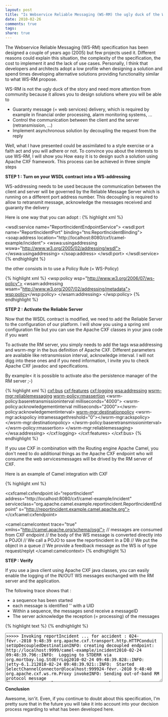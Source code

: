```yaml
---
layout: post
title: "Is Webservice Reliable Messaging (WS-RM) the ugly duck of the WS-* story ?"
date: 2010-02-26
comments: true
tags:
share: true
---
```


The Webservice Reliable Messaging (WS-RM) specification has been designed a couple of years ago (2005) but few projects used it. Different reasons could explain this situation, the complexity of the specification, the cost to implement it and the lack of use cases. Personally, I think that developers and architects adopt a low profile when designing a solution and spend times developing alternative solutions providing functionality similar to what WS-RM propose.

WS-RM is not the ugly duck of the story and need more attention from community because it allows you to design solutions where you will be able to

- Guaranty message (= web services) delivery, which is required by example in financial order processing, alarm monitoring systems, ...
- Control the communication between the client and the server (retransmission, ...)
- Implement asynchronous solution by decoupling the request from the reply

Well, what I have presented could be assimilated to a style exercise or a faith act and you will adhere or not. To convince you about the interests to use WS-RM, I will show you How easy it is to design such a solution using Apache CXF framework. This process can be achieved in three simple steps

**STEP 1 : Turn on your WSDL contract into a WS-addressing**

WS-addressing needs to be used because the communication between the client and server will be governed by the Reliable Message Server which is running on a different port address number. This decoupling is required to allow to retransmit message, acknowledge the messages received and guaranty the delivery

Here is one way that you can adopt :
{% highlight xml %}
<!-- Service definition -->
<wsdl:service name="ReportIncidentEndpointService">
  <wsdl:port name="ReportIncidentPort" binding="tns:ReportIncidentBinding">
    <soap:address location="http://localhost:8080/cxf/camel-example/incident">
      <!-- <wswa:usingaddressing wswa="http://www.w3.org/2005/02/addressing/wsdl"> -->
      <wswa:usingaddressing wswa="http://www.w3.org/2005/02/addressing/wsdl"></wswa:usingaddressing>
    </soap:address>
  </wsdl:port>
</wsdl:service>
{% endhighlight %}

the other consists in to use a Policy Rule (= WS-Policy)

{% highlight xml %}
<wsp:policy wsp="http://www.w3.org/2006/07/ws-policy">
  <wsam:addressing wsam="http://www.w3.org/2007/02/addressing/metadata">
    <wsp:policy></wsp:policy>
  </wsam:addressing>
</wsp:policy>
{% endhighlight %}

**STEP 2 : Activate the Reliable Server**

Now that the WSDL contract is modified, we need to add the Reliable Server to the configuration of our platform. I will show you using a spring xml configuration file but you can use the Apache CXF classes in your java code if you want

To activate the RM server, you simply needs to add the tags wsa:addressing and wsrm-mgr in the bus definition of Apache CXF. Different parameters are available like retransmission interval, acknowledge interval. I will not digg into these ones and if you need information, I invite you to check Apache CXF javadoc and specifications.

By example< it is possible to activate also the persistence manager of the RM server ;-)

{% highlight xml %}
<cxf:bus>
  <cxf:features>
    <cxf:logging>
      <wsa:addressing>
        <wsrm-mgr:reliablemessaging>
          <wsrm-policy:rmassertion>
            <wsrm-policy:baseretransmissioninterval milliseconds="4000">
              <wsrm-policy:acknowledgementinterval milliseconds="2000"></wsrm-policy:acknowledgementinterval>
              <wsrm-mgr:destinationpolicy>
                <wsrm-mgr:ackspolicy intramessagethreshold="0"></wsrm-mgr:ackspolicy>
              </wsrm-mgr:destinationpolicy>
            </wsrm-policy:baseretransmissioninterval>
          </wsrm-policy:rmassertion>
        </wsrm-mgr:reliablemessaging>
      </wsa:addressing>
    </cxf:logging>
  </cxf:features>
</cxf:bus>
{% endhighlight %}

If you use CXF in combination with the Routing engine Apache Camel, you don't need to do additional things as the Apache CXF endpoint who will consume the web servicesmessages
will be drived by the RM server of CXF.

Here is an example of Camel integration with CXF

{% highlight xml %}
<!-- webservice endpoint -->
<cxfcamel:cxfendpoint id="reportIncident" address="http://localhost:8080/cxf/camel-example/incident" serviceclass="org.apache.camel.example.reportincident.ReportIncidentEndpoint" s="http://reportincident.example.camel.apache.org"></cxfcamel:cxfendpoint>
<!-- Camel route -->
<camel:camelcontext trace="true" xmlns="http://camel.apache.org/schema/osgi">
  <route>
    <from uri="cxf:bean:reportIncident">// messages are consumed from CXF endpoint
      <convertbodyto type="org.apache.camel.example.reportincident.InputReportIncident">// the body of the WS message is converted directly into a POJOI
        <to uri="bean:webservice">// We call a POJO to save the reportincident in a DB
          <inOnly uri="osgiqueuingservice:queue:in">
          // We put the object in a queue
          <transform>
            <method bean="feedback" method="setOk">// We provide a feedback message as the WS is of type request/replyt</method>
          </transform>
        </to>
      </to>
    </convertbodyto>
  </from>
</route>
</camel:camelcontext> 
{% endhighlight %}

**STEP : Verify**

If you use a java client using Apache CXF java classes, you can easily enable the logging of the IN/OUT WS messages exchanged with the RM server and the application.

The following trace shows that :
- a sequence has been started
- each message is identified '' with a UID
- Within a sequence, the messages send receive a messageID
- The server acknowledge the reception (= processing) of the messages

{% highlight text %}
{% endhighlight %}

<textarea rows="10" cols="60">
>>>>> Invoking reportIncident ... for accident : 024-févr.-2010 9:48:39 org.apache.cxf.transport.http.HTTPConduit setUpDecoupledDestinationINFO: creating decoupled endpoint: http://localhost:9999/camel-example/incident2010-02-24 09:48:39.796::INFO:  Logging to STDERR via org.mortbay.log.StdErrLog2010-02-24 09:48:39.828::INFO:  jetty-6.1.212010-02-24 09:48:39.921::INFO:  Started SelectChannelConnector@localhost:999924-févr.-2010 9:48:40 org.apache.cxf.ws.rm.Proxy invokeINFO: Sending out-of-band RM protocol message {http://schemas.xmlsoap.org/ws/2005/02/rm}CreateSequence.24-févr.-2010 9:48:41 org.apache.cxf.interceptor.LoggingOutInterceptor$LoggingCallback onCloseINFO: Outbound Message
---------------------------ID: 1Address: http://localhost:8080/cxf/camel-example/incidentEncoding: UTF-8Content-Type: text/xmlHeaders: {SOAPAction=["http://schemas.xmlsoap.org/ws/2005/02/rm/CreateSequence"], Connection=[Keep-Alive], Accept=[*/*]}Payload:<soap:envelope soap="http://schemas.xmlsoap.org/soap/envelope/">
<soap:header>
  <action xmlns="http://schemas.xmlsoap.org/ws/2004/08/addressing">http://schemas.xmlsoap.org/ws/2005/02/rm/CreateSequence</action>
  <messageid xmlns="http://schemas.xmlsoap.org/ws/2004/08/addressing">urn:uuid:508b8914-1621-4992-ae2d-2249d417069a</messageid>
  <to xmlns="http://schemas.xmlsoap.org/ws/2004/08/addressing">http://localhost:8080/cxf/camel-example/incident</to>
  <replyto xmlns="http://schemas.xmlsoap.org/ws/2004/08/addressing">
    <address>http://localhost:9999/camel-example/incident</address>
  </replyto>
</soap:header>
<soap:body>
  <createsequence xmlns="http://schemas.xmlsoap.org/ws/2005/02/rm" ns2="http://schemas.xmlsoap.org/ws/2004/08/addressing">
    <acksto>
      <ns2:address>http://localhost:9999/camel-example/incident</ns2:address>
    </acksto>
    <expires>PT0S</expires>
    <offer>
      <identifier>urn:uuid:b12e4ccf-3bec-4f76-85f6-2b64f24745b5</identifier>
      <expires>PT0S</expires>
    </offer>
  </createsequence>
</soap:body>
</soap:envelope>
--------------------------------------24-févr.-2010 9:48:41 org.apache.cxf.interceptor.LoggingInInterceptor loggingINFO: Inbound Message
----------------------------ID: 1Response-Code: 202Encoding: UTF-8Content-Type: text/xml; charset=utf-8Headers: {content-type=[text/xml; charset=utf-8], Content-Length=[532], Server=[Jetty(6.1.x)]}Payload:<soap:envelope soap="http://schemas.xmlsoap.org/soap/envelope/">
<soap:header>
  <messageid xmlns="http://schemas.xmlsoap.org/ws/2004/08/addressing">urn:uuid:73d86df6-7d45-42df-8008-2a4ca48682fd</messageid>
  <to xmlns="http://schemas.xmlsoap.org/ws/2004/08/addressing">http://schemas.xmlsoap.org/ws/2004/08/addressing/role/anonymous</to>
  <replyto xmlns="http://schemas.xmlsoap.org/ws/2004/08/addressing">
    <address>http://schemas.xmlsoap.org/ws/2004/08/addressing/role/none</address>
  </replyto>
</soap:header>
<soap:body></soap:body>
--------------------------------------24-févr.-2010 9:48:41 org.apache.cxf.interceptor.LoggingInInterceptor loggingINFO: Inbound Message
----------------------------ID: 2Address: /camel-example/incidentResponse-Code: 200Encoding: UTF-8Content-Type: text/xml; charset=UTF-8Headers: {content-type=[text/xml; charset=UTF-8], connection=[keep-alive], Host=[localhost:9999], Content-Length=[1006], User-Agent=[Progress FUSE Services Framework 2.2.6-fuse-01-00], Content-Type=[text/xml; charset=UTF-8], Accept=[*/*], Pragma=[no-cache], Cache-Control=[no-cache]}Payload:
<soap:envelope soap="http://schemas.xmlsoap.org/soap/envelope/">
  <soap:header>
    <action xmlns="http://schemas.xmlsoap.org/ws/2004/08/addressing">http://schemas.xmlsoap.org/ws/2005/02/rm/CreateSequenceResponse</action>
    <messageid xmlns="http://schemas.xmlsoap.org/ws/2004/08/addressing">urn:uuid:c8e59735-7738-40b2-98c1-28be15274b35</messageid>
    <to xmlns="http://schemas.xmlsoap.org/ws/2004/08/addressing">http://localhost:9999/camel-example/incident</to>
    <relatesto xmlns="http://schemas.xmlsoap.org/ws/2004/08/addressing">urn:uuid:508b8914-1621-4992-ae2d-2249d417069a</relatesto>
  </soap:header>
  <soap:body>
    <createsequenceresponse xmlns="http://schemas.xmlsoap.org/ws/2005/02/rm" ns2="http://schemas.xmlsoap.org/ws/2004/08/addressing">
      <identifier>urn:uuid:b35dff50-43cb-43ad-9c9e-4b59f7cb55e7</identifier>
      <expires>P0Y0M0DT0H0M0.0S</expires>
      <accept>
        <acksto>
          <ns2:address>http://localhost:8080/cxf/camel-example/incident</ns2:address>
        </acksto>
      </accept>
    </createsequenceresponse>
  </soap:body>
</soap:envelope>
--------------------------------------
24-févr.-2010 9:48:41 org.apache.cxf.ws.rm.soap.RMSoapInterceptor updateServiceModelInfoINFO: Updating service model info in exchange24-févr.-2010 9:48:41 org.apache.cxf.interceptor.LoggingOutInterceptor$LoggingCallback onCloseINFO: Outbound Message
---------------------------
ID: 3Address: http://localhost:8080/cxf/camel-example/incidentEncoding: UTF-8Content-Type: text/xmlHeaders: {SOAPAction=["http://reportincident.example.camel.apache.org/ReportIncident"], Connection=[Keep-Alive], Accept=[*/*]}Payload:
<soap:envelope soap="http://schemas.xmlsoap.org/soap/envelope/">
  <soap:header>
    <action xmlns="http://schemas.xmlsoap.org/ws/2004/08/addressing">http://reportincident.example.camel.apache.org/ReportIncident</action>
    <messageid xmlns="http://schemas.xmlsoap.org/ws/2004/08/addressing">urn:uuid:85a1ebac-5293-4daa-a656-987967aa2a4d</messageid>
    <to xmlns="http://schemas.xmlsoap.org/ws/2004/08/addressing">http://localhost:8080/cxf/camel-example/incident</to>
    <replyto xmlns="http://schemas.xmlsoap.org/ws/2004/08/addressing">
      <address>http://localhost:9999/camel-example/incident</address>
    </replyto>
    <wsrm:sequence ns2="http://schemas.xmlsoap.org/ws/2004/08/addressing" wsrm="http://schemas.xmlsoap.org/ws/2005/02/rm">
      <wsrm:identifier>urn:uuid:b35dff50-43cb-43ad-9c9e-4b59f7cb55e7</wsrm:identifier>
      <wsrm:messagenumber>1</wsrm:messagenumber>
    </wsrm:sequence>
  </soap:header>
  <soap:body>
    <ns2:inputreportincident ns2="http://reportincident.example.camel.apache.org">
      <incidentid>0</incidentid>
      <incidentdate>29-04-2009</incidentdate>
      <givenname>moulliard</givenname>
      <familyname>charles</familyname>
      <summary>This is a web service incident</summary>
      <details>This is a web service incident - details</details>
      <email>cmoulliard@gmail.com</email>
      <phone>+222 10 50 22</phone>
    </ns2:inputreportincident>
  </soap:body>
</soap:envelope>
--------------------------------------
24-févr.-2010 9:48:41 org.apache.cxf.interceptor.LoggingInInterceptor loggingINFO: Inbound Message
----------------------------
ID: 3Response-Code: 202Encoding: UTF-8Content-Type: text/xml; charset=utf-8Headers: {content-type=[text/xml; charset=utf-8], Content-Length=[532], Server=[Jetty(6.1.x)]}Payload:
<soap:envelope soap="http://schemas.xmlsoap.org/soap/envelope/">
  <soap:header>
    <messageid xmlns="http://schemas.xmlsoap.org/ws/2004/08/addressing">urn:uuid:37dceb90-e1f5-4014-9749-8d4ae7eebb13</messageid>
    <to xmlns="http://schemas.xmlsoap.org/ws/2004/08/addressing">http://schemas.xmlsoap.org/ws/2004/08/addressing/role/anonymous</to>
    <replyto xmlns="http://schemas.xmlsoap.org/ws/2004/08/addressing">
      <address>http://schemas.xmlsoap.org/ws/2004/08/addressing/role/none</address>
    </replyto>
  </soap:header>
  <soap:body></soap:body>
--------------------------------------
2010-02-24 09:48:41.937::INFO: seeing JVM BUG(s) - cancelling interestOps==024-févr.-2010 9:48:42 org.apache.cxf.interceptor.LoggingInInterceptor loggingINFO: Inbound Message
----------------------------
ID: 4Address: /camel-example/incidentResponse-Code: 200Encoding: UTF-8Content-Type: text/xml; charset=UTF-8Headers: {content-type=[text/xml; charset=UTF-8], connection=[keep-alive], Host=[localhost:9999], Content-Length=[1057], User-Agent=[Progress FUSE Services Framework 2.2.6-fuse-01-00], Content-Type=[text/xml; charset=UTF-8], Accept=[*/*], Pragma=[no-cache], Cache-Control=[no-cache]}Payload:
  <soap:envelope soap="http://schemas.xmlsoap.org/soap/envelope/">
    <soap:header>
      <action xmlns="http://schemas.xmlsoap.org/ws/2004/08/addressing">http://reportincident.example.camel.apache.org/ReportIncidentEndpoint/ReportIncidentResponse</action>
      <messageid xmlns="http://schemas.xmlsoap.org/ws/2004/08/addressing">urn:uuid:6163b07e-c983-47f7-8699-c4670b61a213</messageid>
      <to xmlns="http://schemas.xmlsoap.org/ws/2004/08/addressing">http://localhost:9999/camel-example/incident</to>
      <relatesto xmlns="http://schemas.xmlsoap.org/ws/2004/08/addressing">urn:uuid:85a1ebac-5293-4daa-a656-987967aa2a4d</relatesto>
      <wsrm:sequence ns2="http://schemas.xmlsoap.org/ws/2004/08/addressing" wsrm="http://schemas.xmlsoap.org/ws/2005/02/rm">
        <wsrm:identifier>urn:uuid:b12e4ccf-3bec-4f76-85f6-2b64f24745b5</wsrm:identifier>
        <wsrm:messagenumber>1</wsrm:messagenumber>
      </wsrm:sequence>
    </soap:header>
    <soap:body>
      <ns2:outputreportincident ns2="http://reportincident.example.camel.apache.org">
        <code>OK</code>
      </ns2:outputreportincident>
    </soap:body>
  </soap:envelope>
--------------------------------------
>>>> Result - code : OK
24-févr.-2010 9:48:43 org.apache.cxf.interceptor.LoggingInInterceptor loggingINFO: Inbound Message
----------------------------
ID: 5Address: /camel-example/incidentResponse-Code: 200Encoding: UTF-8Content-Type: text/xml; charset=UTF-8Headers: {content-type=[text/xml; charset=UTF-8], connection=[keep-alive], Host=[localhost:9999], Content-Length=[955], SOAPAction=["http://schemas.xmlsoap.org/ws/2005/02/rm/SequenceAcknowledgement"], User-Agent=[Progress FUSE Services Framework 2.2.6-fuse-01-00], Content-Type=[text/xml; charset=UTF-8], Accept=[*/*], Pragma=[no-cache], Cache-Control=[no-cache]}Payload:
  <soap:envelope soap="http://schemas.xmlsoap.org/soap/envelope/">
    <soap:header>
      <action xmlns="http://schemas.xmlsoap.org/ws/2004/08/addressing">http://schemas.xmlsoap.org/ws/2005/02/rm/SequenceAcknowledgement</action>
      <messageid xmlns="http://schemas.xmlsoap.org/ws/2004/08/addressing">urn:uuid:f57c0b96-fcc3-4543-bbc3-fd15a54622e7</messageid>
      <to xmlns="http://schemas.xmlsoap.org/ws/2004/08/addressing">http://localhost:9999/camel-example/incident</to>
      <replyto xmlns="http://schemas.xmlsoap.org/ws/2004/08/addressing">
        <address>http://schemas.xmlsoap.org/ws/2004/08/addressing/role/none</address>
      </replyto>
      <wsrm:sequenceacknowledgement ns2="http://schemas.xmlsoap.org/ws/2004/08/addressing" wsrm="http://schemas.xmlsoap.org/ws/2005/02/rm">
        <wsrm:identifier>urn:uuid:b35dff50-43cb-43ad-9c9e-4b59f7cb55e7</wsrm:identifier>
        <wsrm:acknowledgementrange lower="1" upper="1"></wsrm:acknowledgementrange>
      </wsrm:sequenceacknowledgement>
      <soap:body></soap:body>
--------------------------------------
24-févr.-2010 9:48:43 org.apache.cxf.ws.rm.soap.RMSoapInterceptor updateServiceModelInfoINFO: Updating service model info in exchange24-févr.-2010 9:48:44 org.apache.cxf.ws.rm.Proxy invokeINFO: Sending out-of-band RM protocol message {http://schemas.xmlsoap.org/ws/2005/02/rm}SequenceAcknowledgement.24-févr.-2010 9:48:44 org.apache.cxf.interceptor.LoggingOutInterceptor$LoggingCallback onCloseINFO: Outbound Message
---------------------------
ID: 6Address: http://localhost:8080/cxf/camel-example/incidentEncoding: UTF-8Content-Type: text/xmlHeaders: {SOAPAction=["http://schemas.xmlsoap.org/ws/2005/02/rm/SequenceAcknowledgement"], Connection=[Keep-Alive], Accept=[*/*]}Payload:
      <soap:envelope soap="http://schemas.xmlsoap.org/soap/envelope/">
        <soap:header>
          <action xmlns="http://schemas.xmlsoap.org/ws/2004/08/addressing">http://schemas.xmlsoap.org/ws/2005/02/rm/SequenceAcknowledgement</action>
          <messageid xmlns="http://schemas.xmlsoap.org/ws/2004/08/addressing">urn:uuid:c5584570-c10f-49cc-a3ef-c2c53363ec66</messageid>
          <to xmlns="http://schemas.xmlsoap.org/ws/2004/08/addressing">http://localhost:8080/cxf/camel-example/incident</to>
          <replyto lns="http://schemas.xmlsoap.org/ws/2004/08/addressing">
            <address>http://schemas.xmlsoap.org/ws/2004/08/addressing/role/none</address>
          </replyto>
          <wsrm:sequenceacknowledgement ns2="http://schemas.xmlsoap.org/ws/2004/08/addressing" wsrm="http://schemas.xmlsoap.org/ws/2005/02/rm">
            <wsrm:identifier>urn:uuid:b12e4ccf-3bec-4f76-85f6-2b64f24745b5</wsrm:identifier>
            <wsrm:acknowledgementrange lower="1" upper="1"></wsrm:acknowledgementrange>
          </wsrm:sequenceacknowledgement>
          <soap:body></soap:body>
--------------------------------------
24-févr.-2010 9:48:44 org.apache.cxf.interceptor.LoggingInInterceptor loggingINFO: Inbound Message
----------------------------
ID: 6Response-Code: 202Encoding: UTF-8Content-Type: text/xml; charset=utf-8Headers: {content-type=[text/xml; charset=utf-8], Content-Length=[532], Server=[Jetty(6.1.x)]}Payload:
          <soap:envelope soap="http://schemas.xmlsoap.org/soap/envelope/">
            <soap:header>
              <messageid xmlns="http://schemas.xmlsoap.org/ws/2004/08/addressing">urn:uuid:786ad464-fb01-452a-9036-63c383955133</messageid>
              <to xmlns="http://schemas.xmlsoap.org/ws/2004/08/addressing">http://schemas.xmlsoap.org/ws/2004/08/addressing/role/anonymous</to>
              <replyto xmlns="http://schemas.xmlsoap.org/ws/2004/08/addressing">
                <address>http://schemas.xmlsoap.org/ws/2004/08/addressing/role/none</address>
              </replyto>
            </soap:header>
            <soap:body></soap:body>
--------------------------------------
24-févr.-2010 9:49:12 org.apache.cxf.transport.http_jetty.JettyHTTPServerEngine shutdown
          </soap:envelope>
        </soap:header>
      </soap:envelope>
    </soap:header>
  </soap:envelope>
</soap:envelope>
</soap:envelope>
</textarea>

**Conclusion**

Awesome, isn'it. Even, if you continue to doubt about this specification, I'm pretty sure that in the future you will take it into account into your decision process regarding to what has been developed here.
